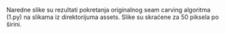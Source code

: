Naredne slike su rezultati pokretanja originalnog seam carving algoritma (1.py) na slikama iz direktorijuma assets.
Slike su skraćene za 50 piksela po širini.
